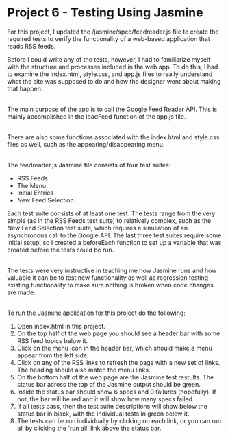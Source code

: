 <html>
<h1>Project 6 - Testing Using Jasmine</h1>

<p>For this project, I updated the /jasmine/spec/feedreader.js file to create the required tests to verify the functionality of a web-based application that reads RSS feeds.

Before I could write any of the tests, however, I had to familiarize myself with the structure and processes included in the web app. To do this, I had to examine the index.html, style.css, and app.js 
files to really understand what the site was supposed to do and how the designer went about making that happen.</br></br>

The main purpose of the app is to call the Google Feed Reader API.  This is mainly accomplished in the loadFeed function of the app.js file.</br></br>

There are also some functions associated with the index.html and style.css files as well, such as the appearing/disappearing menu.</br></br>

The feedreader.js Jasmine file consists of four test suites:</p>

<ul>
<li>RSS Feeds</li>
<li>The Menu</li>
<li>Initial Entries</li>
<li>New Feed Selection</li>
</ul>

<p>Each test suite consists of at least one test.  The tests range from the very simple (as in the RSS Feeds test suite) to relatively complex, such as the New Feed Selection test suite, which requires a simulation of an asynchronous call to the Google API.  
The last three test suites require some initial setup, so I created a beforeEach function to set up a variable that was created before the tests could be run.</br></br>

The tests were very instructive in teaching me how Jasmine runs and how valuable it can be to test new functionality as well as regression testing existing functionality to make sure nothing
is broken when code changes are made.</br></br>

To run the Jasmine application for this project do the following:</p>

<ol>
<li>Open index.html in this project.</li>
<li>On the top half of the web page you should see a header bar with some RSS feed topics below it.</li>
<li>Click on the menu icon in the header bar, which should make a menu appear from the left side.</li>
<li>Click on any of the RSS links to refresh the page with a new set of links.  The heading should also match the menu links.</li>
<li>On the bottom half of the web page are the Jasmine test restults.  The status bar across the top of the Jasmine output should be green.</li>
<li>Inside the status bar should show 6 specs and 0 failures (hopefully).  If not, the bar will be red and it will show how many specs failed.</li>
<li>If all tests pass, then the test suite descriptions will show below the status bar in black, with the individual tests in green below it.</li>
<li>The tests can be run individually by clicking on each link, or you can run all by clicking the 'run all' link above the status bar.</li>
</ol>
</html>